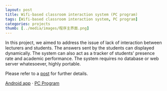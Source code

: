 ```yaml
---
layout: post
title: Wifi-based classroom interaction system (PC program)
tags: [Wifi-based classroom interaction system, PC program]
categories: projects
thumb: [../media/images/程序主界面.png]
---
```


In this project, we aimed to address the issue of lack of interaction between lecturers and students. The answers sent by the students can displayed dynamically. The system can also act as a tracker of students' presence rate and academic performance. The system requires no database or web server whatesoever, highly portable.

Please refer to a [post][post] for further details.

[Android app][Android app] &sdot; [PC Program][PC Program]

[Android app]: https://github.com/imkaywu/Clicker
[PC Program]: https://github.com/imkaywu/PC-program
[post]: http://imkaywu.com/2013/10/20/wifi-interaction-system.html
